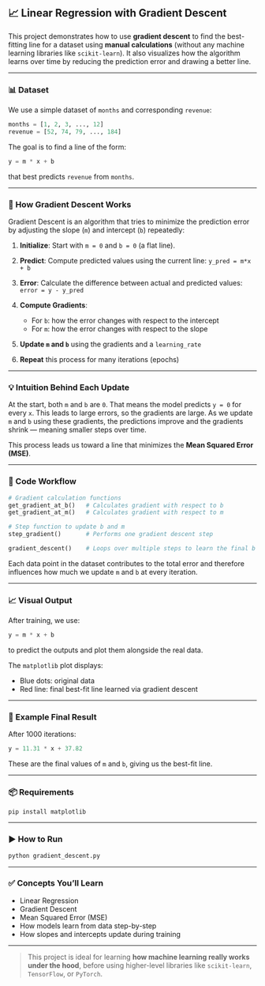 ## 📈 Linear Regression with Gradient Descent

This project demonstrates how to use **gradient descent** to find the best-fitting line for a dataset using **manual calculations** (without any machine learning libraries like `scikit-learn`). It also visualizes how the algorithm learns over time by reducing the prediction error and drawing a better line.

---

### 📊 Dataset

We use a simple dataset of `months` and corresponding `revenue`:

```python
months = [1, 2, 3, ..., 12]
revenue = [52, 74, 79, ..., 184]
```

The goal is to find a line of the form:

```python
y = m * x + b
```

that best predicts `revenue` from `months`.

---

### 🔄 How Gradient Descent Works

Gradient Descent is an algorithm that tries to minimize the prediction error by adjusting the slope (`m`) and intercept (`b`) repeatedly:

1. **Initialize**: Start with `m = 0` and `b = 0` (a flat line).
2. **Predict**: Compute predicted values using the current line: `y_pred = m*x + b`
3. **Error**: Calculate the difference between actual and predicted values: `error = y - y_pred`
4. **Compute Gradients**:

   * For `b`: how the error changes with respect to the intercept
   * For `m`: how the error changes with respect to the slope
5. **Update `m` and `b`** using the gradients and a `learning_rate`
6. **Repeat** this process for many iterations (epochs)

---

### 💡 Intuition Behind Each Update

At the start, both `m` and `b` are `0`. That means the model predicts `y = 0` for every `x`. This leads to large errors, so the gradients are large. As we update `m` and `b` using these gradients, the predictions improve and the gradients shrink — meaning smaller steps over time.

This process leads us toward a line that minimizes the **Mean Squared Error (MSE)**.

---

### 🔢 Code Workflow

```python
# Gradient calculation functions
get_gradient_at_b()   # Calculates gradient with respect to b
get_gradient_at_m()   # Calculates gradient with respect to m

# Step function to update b and m
step_gradient()       # Performs one gradient descent step

gradient_descent()    # Loops over multiple steps to learn the final b and m
```

Each data point in the dataset contributes to the total error and therefore influences how much we update `m` and `b` at every iteration.

---

### 📈 Visual Output

After training, we use:

```python
y = m * x + b
```

to predict the outputs and plot them alongside the real data.

The `matplotlib` plot displays:

* Blue dots: original data
* Red line: final best-fit line learned via gradient descent

---

### 📌 Example Final Result

After 1000 iterations:

```python
y = 11.31 * x + 37.82
```

These are the final values of `m` and `b`, giving us the best-fit line.

---

### 📦 Requirements

```bash
pip install matplotlib
```

---

### ▶️ How to Run

```bash
python gradient_descent.py
```

---

### ✅ Concepts You’ll Learn

* Linear Regression
* Gradient Descent
* Mean Squared Error (MSE)
* How models learn from data step-by-step
* How slopes and intercepts update during training

---

> This project is ideal for learning **how machine learning really works under the hood**, before using higher-level libraries like `scikit-learn`, `TensorFlow`, or `PyTorch`.
